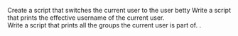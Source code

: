 Create a script that switches the current user to the user betty
Write a script that prints the effective username of the current user.	
Write a script that prints all the groups the current user is part of.	.
